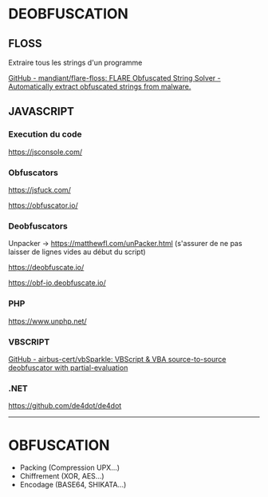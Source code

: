

# DEOBFUSCATION
## FLOSS

Extraire tous les strings d'un programme

[GitHub - mandiant/flare-floss: FLARE Obfuscated String Solver - Automatically extract obfuscated strings from malware.](https://github.com/mandiant/flare-floss)

## JAVASCRIPT

### **Execution du code**

https://jsconsole.com/

### **Obfuscators**

https://jsfuck.com/

https://obfuscator.io/


### **Deobfuscators**

Unpacker -> https://matthewfl.com/unPacker.html (s'assurer de ne pas laisser de lignes vides au début du script)

https://deobfuscate.io/

https://obf-io.deobfuscate.io/

### PHP

https://www.unphp.net/

### VBSCRIPT

[GitHub - airbus-cert/vbSparkle: VBScript & VBA source-to-source deobfuscator with partial-evaluation](https://github.com/airbus-cert/vbSparkle)

### .NET

https://github.com/de4dot/de4dot


---

# OBFUSCATION

- Packing (Compression UPX...)
- Chiffrement (XOR, AES...)
- Encodage (BASE64, SHIKATA...)